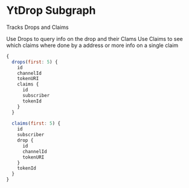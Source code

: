 # YtDrop Subgraph

Tracks Drops and Claims

Use Drops to query info on the drop and their Clams
Use Claims to see which claims where done by a address or more info on a single claim

```javascript
{
  drops(first: 5) {
    id
    channelId
    tokenURI
    claims {
      id
      subscriber
      tokenId
    }
  }
  
  claims(first: 5) {
    id
    subscriber
    drop {
      id
      channelId
      tokenURI
    }
    tokenId
  }
}

```